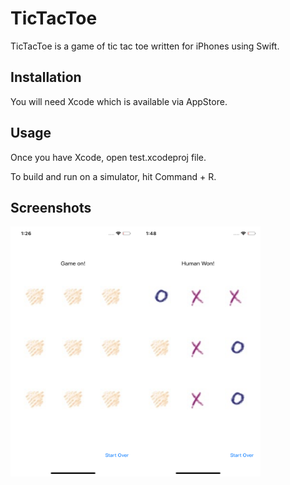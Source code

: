 # TicTacToe

TicTacToe is a game of tic tac toe written for iPhones using Swift.

## Installation

You will need Xcode which is available via AppStore.

## Usage

Once you have Xcode, open test.xcodeproj file.

To build and run on a simulator, hit Command + R.

## Screenshots

<img src="https://github.com/dorkydragon/TicTacToe/blob/master/Screenshots/New%20game.png?raw=true" width="200" height="400"><img src="https://github.com/dorkydragon/TicTacToe/blob/master/Screenshots/Finished%20game.png?raw=true" width="200" height="400">

